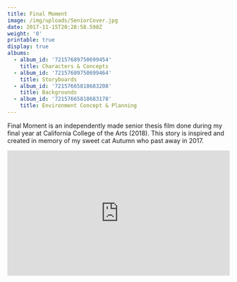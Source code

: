```yaml
---
title: Final Moment
image: /img/uploads/SeniorCover.jpg
date: 2017-11-15T20:28:58.598Z
weight: '0'
printable: true
display: true
albums:
  - album_id: '72157689750699454'
    title: Characters & Concepts
  - album_id: '72157689750699464'
    title: Storyboards
  - album_id: '72157665818683208'
    title: Backgrounds
  - album_id: '72157665818683178'
    title: Environment Concept & Planning
---
```

Final Moment is an independently made senior thesis film done during my final year at California College of the Arts (2018). This story is inspired and created in memory of my sweet cat Autumn who past away in 2017. 

<div class="video-wrapper" style="position:relative;height:0;padding-bottom:56.25%"><iframe src="https://www.youtube.com/embed/videoseries?list=PLzPhAJdvWwBCqhR0uu6b8rx9vTKRyUYQq" width="640" height="360" frameborder="0" gesture="media" style="position:absolute;width:100%;height:100%;left:0" class="video" allowfullscreen></iframe></div>

